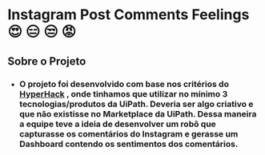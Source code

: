 # Instagram Post Comments Feelings :heart_eyes: :expressionless: :unamused: :rage:

## Sobre o Projeto

- ###  O projeto foi desenvolvido com base nos critérios do [HyperHack](https://communityevents.uipath.com/events/details/uipath-hackathons-presents-participate-in-the-uipath-hyperhack/) , onde tinhamos que utilizar no mínimo 3 tecnologias/produtos da UiPath. Deveria ser algo criativo e que não existisse no Marketplace da UiPath. Dessa maneira a equipe teve a ideia de desenvolver um robô que capturasse os comentários do Instagram e gerasse um Dashboard contendo os sentimentos dos comentários.

